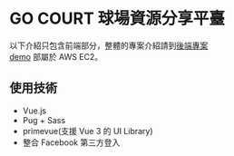 # GO COURT 球場資源分享平臺
以下介紹只包含前端部分，整體的專案介紹請到[後端專案](https://github.com/xu3cl40122/go-court-service)  
[demo](https://tom-lee.site/) 部屬於 AWS EC2。


## 使用技術
*  Vue.js
*  Pug + Sass
*  primevue(支援 Vue 3 的 UI Library)
*  整合 Facebook 第三方登入




